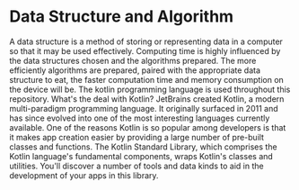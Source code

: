 # Data Structure and  Algorithm

A data structure is a method of storing or representing data in a computer so that it may be used effectively. Computing time is highly influenced by the data structures chosen and the algorithms prepared. The more efficiently algorithms are prepared, paired with the appropriate data structure to eat, the faster computation time and memory consumption on the device will be. The kotlin programming language is used throughout this repository. What's the deal with Kotlin? JetBrains created Kotlin, a modern multi-paradigm programming language. It originally surfaced in 2011 and has since evolved into one of the most interesting languages currently available. One of the reasons Kotlin is so popular among developers is that it makes app creation easier by providing a large number of pre-built classes and functions. The Kotlin Standard Library, which comprises the Kotlin language's fundamental components, wraps Kotlin's classes and utilities. You'll discover a number of tools and data kinds to aid in the development of your apps in this library.
